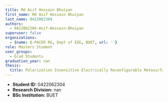 ```yaml
---
title: Md Asif Hossain Bhuiyan
first_name: Md Asif Hossain Bhuiyan
last_name: 0422062304
authors:
  - 0422062304-Asif-Hossain-Bhuiyan
superuser: false
organizations:
  - {name: Q-PACER RG, Dept of EEE, BUET, url: ''}
role: Masters Student
user_groups:
  - Grad Students
graduation_year: nan
thesis:
  title: Polarization Insensitive Electrically Reconfigurable Metasurface For Metalensing At Near Infrared Waveband
---
```


* **Student ID:** 0422062304
* **Research Division:** nan
* **BSc Institution:** BUET
